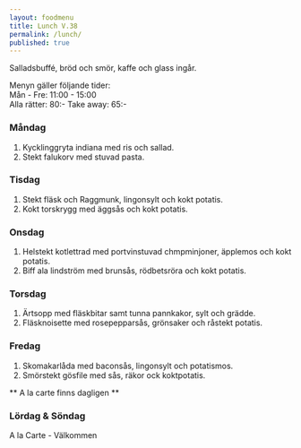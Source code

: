 ```yaml
---
layout: foodmenu
title: Lunch V.38
permalink: /lunch/
published: true
---
```

Salladsbuffé, bröd och smör, kaffe och glass ingår.

Menyn gäller följande tider:  
Mån - Fre: 11:00 - 15:00  
Alla rätter: 80:- Take away: 65:- 

### Måndag

1. Kycklinggryta indiana med ris och sallad.
2. Stekt falukorv med stuvad pasta.

### Tisdag

1. Stekt fläsk och Raggmunk, lingonsylt och kokt potatis.
2. Kokt torskrygg med äggsås och kokt potatis.


### Onsdag

1. Helstekt kotlettrad med portvinstuvad chmpminjoner, äpplemos och kokt potatis.
2. Biff ala lindström med brunsås, rödbetsröra och kokt potatis.

### Torsdag
 
1. Ärtsopp med fläskbitar samt tunna pannkakor, sylt och grädde.
2. Fläsknoisette med rosepepparsås, grönsaker och råstekt potatis.
 
### Fredag
 
1. Skomakarlåda med baconsås, lingonsylt och potatismos.
2. Smörstekt gösfile med sås, räkor ock koktpotatis.

** A la carte finns dagligen **  

### Lördag & Söndag
A la Carte - Välkommen
